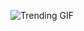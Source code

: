 ![Trending GIF](https://media2.giphy.com/media/v1.Y2lkPThiYjIxNzcydWxtd3ZydWxjcHh1cWRpYXhud3N4cDRmM3VxMGNvZWJjYXowOGlwYiZlcD12MV9naWZzX3NlYXJjaCZjdD1n/MT5UUV1d4CXE2A37Dg/giphy.gif)
